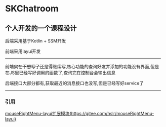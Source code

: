 # SKChatroom

## 个人开发的一个课程设计

后端采用基于Kotlin + SSM开发

前端采用layui开发

------

前端~~实在不想写了~~还是得继续写,核心功能的查询好友并添加的功能没有界面,但是在JS里已经写好调用的函数了,查询完在控制台会输出信息

后端接口大部分都有,获取最近的消息接口也没写,但是已经写好service了


------

### 引用

[mouseRightMenu-layui扩展模块(https://gitee.com/hslr/mouseRightMenu-layui)](https://gitee.com/hslr/mouseRightMenu-layui)